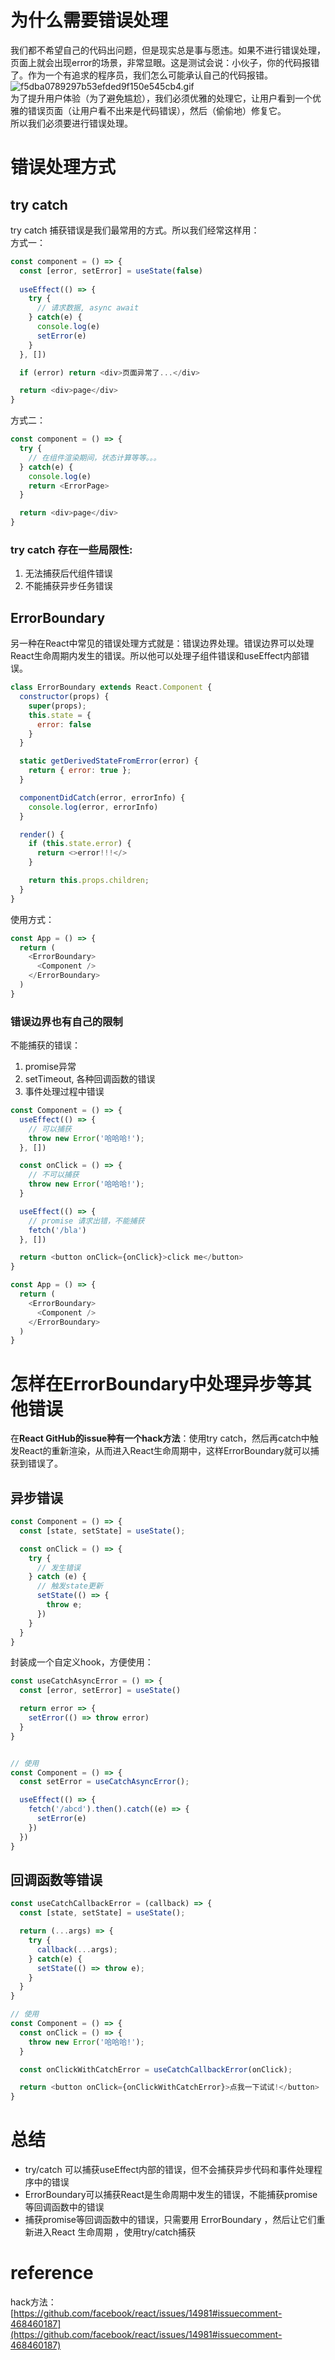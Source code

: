 <a name="NAWYF"></a>
# 为什么需要错误处理
我们都不希望自己的代码出问题，但是现实总是事与愿违。如果不进行错误处理，页面上就会出现error的场景，非常显眼。这是测试会说：小伙子，你的代码报错了。作为一个有追求的程序员，我们怎么可能承认自己的代码报错。<br />![f5dba0789297b53efded9f150e545cb4.gif](https://cdn.nlark.com/yuque/0/2023/gif/2180858/1677317077089-65cb7eb5-66a0-4262-a3f9-ddb64e2b50e5.gif#averageHue=%23241e1d&clientId=u54903199-4479-4&from=ui&height=185&id=u93ead69e&name=f5dba0789297b53efded9f150e545cb4.gif&originHeight=232&originWidth=416&originalType=binary&ratio=2&rotation=0&showTitle=false&size=1224628&status=done&style=none&taskId=u98394d26-befd-4dda-b6db-4b4ee94939e&title=&width=331)<br />为了提升用户体验（为了避免尴尬），我们必须优雅的处理它，让用户看到一个优雅的错误页面（让用户看不出来是代码错误），然后（偷偷地）修复它。<br />所以我们必须要进行错误处理。
<a name="cHDZX"></a>
# 错误处理方式
<a name="tSL3B"></a>
## try catch
try catch 捕获错误是我们最常用的方式。所以我们经常这样用：<br />方式一：
```javascript
const component = () => {
  const [error, setError] = useState(false)
  
  useEffect(() => {
    try {
      // 请求数据, async await
    } catch(e) {
      console.log(e)
      setError(e)
    }
  }, [])

  if (error) return <div>页面异常了...</div>

  return <div>page</div>
}
```
方式二：
```javascript
const component = () => {
  try {
    // 在组件渲染期间，状态计算等等。。。
  } catch(e) {
    console.log(e)
    return <ErrorPage>
  }

  return <div>page</div>
}
```
<a name="JLzxs"></a>
### try catch 存在一些局限性: 

1. 无法捕获后代组件错误
2. 不能捕获异步任务错误
<a name="nimjv"></a>
## ErrorBoundary
另一种在React中常见的错误处理方式就是：错误边界处理。错误边界可以处理React生命周期内发生的错误。所以他可以处理子组件错误和useEffect内部错误。
```javascript
class ErrorBoundary extends React.Component {
  constructor(props) {
    super(props);
    this.state = {
      error: false
    }
  }

  static getDerivedStateFromError(error) {
    return { error: true };
  }

  componentDidCatch(error, errorInfo) {
    console.log(error, errorInfo)
  }

  render() {
    if (this.state.error) {
      return <>error!!!</>
    }

    return this.props.children;
  }
}
```
使用方式：
```javascript
const App = () => {
  return (
    <ErrorBoundary>
      <Component />
    </ErrorBoundary>
  )
}
```
<a name="ey3bh"></a>
### 错误边界也有自己的限制
不能捕获的错误：

1. promise异常
2. setTimeout, 各种回调函数的错误
3. 事件处理过程中错误
```javascript
const Component = () => {
  useEffect(() => {
    // 可以捕获
    throw new Error('哈哈哈!');
  }, [])

  const onClick = () => {
    // 不可以捕获
    throw new Error('哈哈哈!');
  }

  useEffect(() => {
    // promise 请求出错，不能捕获
    fetch('/bla')
  }, [])

  return <button onClick={onClick}>click me</button>
}

const App = () => {
  return (
    <ErrorBoundary>
      <Component />
    </ErrorBoundary>
  )
}
```
<a name="VdDVo"></a>
# 怎样在ErrorBoundary中处理异步等其他错误
在**React GitHub的issue种有一个hack方法**：使用try catch，然后再catch中触发React的重新渲染，从而进入React生命周期中，这样ErrorBoundary就可以捕获到错误了。
<a name="Yc8Kh"></a>
## 异步错误
```javascript
const Component = () => {
  const [state, setState] = useState();

  const onClick = () => {
    try {
      // 发生错误
    } catch (e) {
      // 触发state更新
      setState(() => {
        throw e;
      })
    }
  }
}
```
封装成一个自定义hook，方便使用：
```javascript
const useCatchAsyncError = () => {
  const [error, setError] = useState()

  return error => {
    setError(() => throw error)
  }
}


// 使用
const Component = () => {
  const setError = useCatchAsyncError();

  useEffect(() => {
    fetch('/abcd').then().catch((e) => {
      setError(e)
    })
  })
}
```
<a name="uoOlY"></a>
## 回调函数等错误
```javascript
const useCatchCallbackError = (callback) => {
  const [state, setState] = useState();

  return (...args) => {
    try {
      callback(...args);
    } catch(e) {
      setState(() => throw e);
    }
  }
}

// 使用
const Component = () => {
  const onClick = () => {
    throw new Error('哈哈哈!');
  }

  const onClickWithCatchError = useCatchCallbackError(onClick);

  return <button onClick={onClickWithCatchError}>点我一下试试!</button>
}
```
<a name="q2kmr"></a>
# 总结

- try/catch 可以捕获useEffect内部的错误，但不会捕获异步代码和事件处理程序中的错误
- ErrorBoundary可以捕获React是生命周期中发生的错误，不能捕获promise等回调函数中的错误
- 捕获promise等回调函数中的错误，只需要用 ErrorBoundary ，然后让它们重新进入React 生命周期 ，使用try/catch捕获
<a name="wFdoB"></a>
# reference
hack方法：[https://github.com/facebook/react/issues/14981#issuecomment-468460187](https://github.com/facebook/react/issues/14981#issuecomment-468460187)

